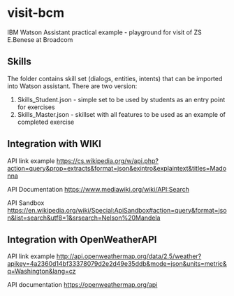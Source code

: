# visit-bcm
IBM Watson Assistant practical example - playground for visit of ZS E.Benese at Broadcom

## Skills
The folder contains skill set (dialogs, entities, intents) that can be imported into Watson assistant. There are two version:

1. Skills_Student.json - simple set to be used by students as an entry point for exercises 
2. Skills_Master.json - skillset with all features to be used as an example of completed exercise

## Integration with WIKI

API link example https://cs.wikipedia.org/w/api.php?action=query&prop=extracts&format=json&exintro&explaintext&titles=Madonna

API Documentation https://www.mediawiki.org/wiki/API:Search

API Sandbox https://en.wikipedia.org/wiki/Special:ApiSandbox#action=query&format=json&list=search&utf8=1&srsearch=Nelson%20Mandela


## Integration with OpenWeatherAPI

API link example
 http://api.openweathermap.org/data/2.5/weather?apikey=4a2360d14bf33378079d2e2d49e35ddb&mode=json&units=metric&q=Washington&lang=cz

API documentation
https://openweathermap.org/api
